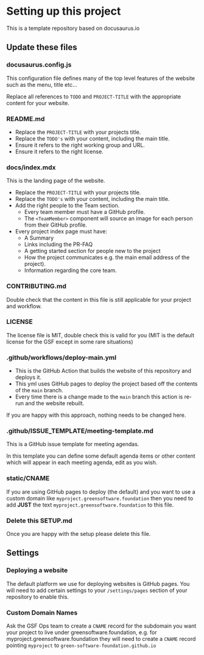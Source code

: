 # Setting up this project

This is a template repository based on docusaurus.io

## Update these files

### docusaurus.config.js

This configuration file defines many of the top level features of the website such as the menu, title etc...

Replace all references to `TODO` and `PROJECT-TITLE` with the appropriate content for your website.

### README.md

- Replace the `PROJECT-TITLE` with your projects title.
- Replace the `TODO's` with your content, including the main title.
- Ensure it refers to the right working group and URL.
- Ensure it refers to the right license.

### docs/index.mdx

This is the landing page of the website.

- Replace the `PROJECT-TITLE` with your projects title.
- Replace the `TODO's` with your content, including the main title.
- Add the right people to the Team section.
  - Every team member must have a GitHub profile.
  - The `<TeamMember>` component will source an image for each person from their GitHub profile.
- Every project index page must have:
  - A Summary
  - Links including the PR-FAQ
  - A getting started section for people new to the project
  - How the project communicates e.g. the main email address of the project).
  - Information regarding the core team.

### CONTRIBUTING.md

Double check that the content in this file is still applicable for your project and workflow.

### LICENSE

The license file is MIT, double check this is valid for you (MIT is the default license for the GSF except in some rare situations)

### .github/workflows/deploy-main.yml

- This is the GitHub Action that builds the website of this repository and deploys it.
- This yml uses GitHub pages to deploy the project based off the contents of the `main` branch.
- Every time there is a change made to the `main` branch this action is re-run and the website rebuilt.

If you are happy with this approach, nothing needs to be changed here.

### .github/ISSUE_TEMPLATE/meeting-template.md

This is a GitHub issue template for meeting agendas.

In this template you can define some default agenda items or other content which will appear in each meeting agenda, edit as you wish.

### static/CNAME

If you are using GitHub pages to deploy (the default) and you want to use a custom domain like `myproject.greensoftware.foundation` then you need to add **JUST** the text `myproject.greensoftware.foundation` to this file.

### Delete this SETUP.md

Once you are happy with the setup please delete this file.

## Settings

### Deploying a website

The default platform we use for deploying websites is GitHub pages. You will need to add certain settings to your `/settings/pages` section of your repository to enable this.

### Custom Domain Names

Ask the GSF Ops team to create a `CNAME` record for the subdomain you want your project to live under greensoftware.foundation, e.g. for myproject.greensoftware.foundation they will need to create a `CNAME` record pointing `myproject` to `green-software-foundation.github.io`
